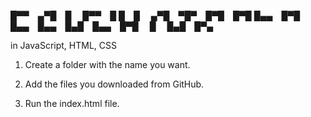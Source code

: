 █▀▀ ▄▀█ █   █▀▀ █ █ █   ▄▀█ ▀█▀ █▀█ █▀█
█▄▄ █▀█ █▄▄ █▄▄ █▄█ █▄▄ █▀█  █  █▄█ █▀▄ 


in JavaScript, HTML, CSS

1. Create a folder with the name you want.

2. Add the files you downloaded from GitHub.

3. Run the index.html file.